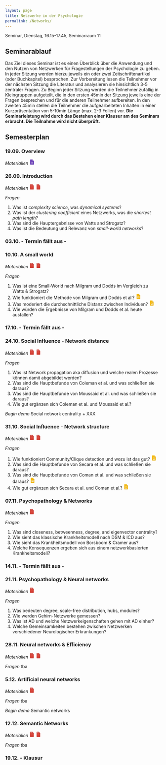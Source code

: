 ```yaml
---
layout: page
title: Netzwerke in der Psychologie
permalink: /Networks/
---
```

Seminar, Dienstag, 16.15-17.45, Seminarraum 11

## Seminarablauf

Das Ziel dieses Seminar ist es einen Überblick über die Anwendung und den Nutzen von Netzwerken für Fragestellungen der Psychologie zu geben. In jeder Sitzung werden hierzu jeweils ein oder zwei Zeitschriftenartikel (oder Buchkapitel) besprochen. Zur Vorbereitung lesen die Teilnehmer vor der nächsten Sitzung die Literatur und analysieren sie hinsichtlich 3-5 zentraler Fragen. Zu Beginn jeder Sitzung werden die Teilnehmer zufällig in Kleingruppen aufgeteilt, die in den ersten 45min der Sitzung jeweils eine der Fragen besprechen und für die anderen Teilnehmer aufbereiten. In den zweiten 45min stellen die Teilnehmer die aufgearbeiteten Inhalten in einer Kurzpräsentation von 5-10min Länge (max. 2-3 Folien) vor. <b>Die Seminarleistung wird durch das Bestehen einer Klausur am des Seminars erbracht. Die Teilnahme wird nicht überprüft.</b>

## Semesterplan

### 19.09. Overview
<i>Materialien</i> <a href="/q0_networks/" ><img src="/images/GoogleForms.png" alt="GoogleIcon" height="18"/></a>

<!--- <a href="{{site.url}}/_Goodchoices/Downloads/Session I.pdf" ><img src="/images/GoogleSlides.png" alt="GoogleIcon" height="18" width = "17"/></a> --->

### 26.09. Introduction

<i>Materialien</i>
<a href="{{site.url}}/_Networks/Literature/Barabasi2012NetworkTakeover.pdf" ><img src="/images/PDFIcon.png" alt="GoogleIcon" height="18" width = "17"/></a>
<a href="{{site.url}}/_Networks/Literature/WattsStrogatz1998CollectiveDynamicsSmallWorld.pdf" ><img src="/images/PDFIcon.png" alt="GoogleIcon" height="18" width = "17"/></a>

<i>Fragen</i>
1. Was ist <i>complexity science</i>, was <i>dynamical systems</i>?
2. Was ist der <i>clustering coefficient</i> eines Netzwerks, was die <i>shortest path length</i>?
3. Was sind die Hauptergebnisse von Watts and Strogatz?
4. Was ist die Bedeutung und Relevanz von <i>small-world networks</i>?

### 03.10. - Termin fällt aus -

### 10.10. A small world

<i>Materialien</i>
<a href="{{site.url}}/_Networks/Literature/Milgram1967SmallWorldProblem.pdf" ><img src="/images/PDFIcon.png" alt="GoogleIcon" height="18" width = "17"/></a>
<a href="{{site.url}}/_Networks/Literature/DoddsEtAl2003SmallWorldByEmail.pdf" ><img src="/images/PDFIcon.png" alt="GoogleIcon" height="18" width = "17"/></a>

<i>Fragen</i>
1. Was ist eine Small-World nach Milgram und Dodds im Vergleich zu Watts & Strogatz?
2. Wie funktioniert die Methode von Milgram und Dodds et al.? <a href="{{site.url}}/_Networks/Presentations/Präsentation_Milgram Methode.pptx" ><img src="/images/GoogleSlides.png" alt="GoogleIcon" height="18" width = "17"/></a>
3. Was moderiert die durchschnittliche Distanz zwischen Individuen? <a href="{{site.url}}/_Networks/Presentations/Moderatoren der durchschnittlichen Distanz.pptx" ><img src="/images/GoogleSlides.png" alt="GoogleIcon" height="18" width = "17"/></a>
4. Wie würden die Ergebnisse von Milgram und Dodds et al. heute ausfallen?

### 17.10. - Termin fällt aus -

### 24.10. Social Influence - Network distance

<i>Materialien</i>
<a href="{{site.url}}/_Networks/Literature/MoussaidEtAl2017PNAS.pdf" ><img src="/images/PDFIcon.png" alt="GoogleIcon" height="18" width = "17"/></a>
<a href="{{site.url}}/_Networks/Literature/ColemanEtAl1957DiffusionOfInnovationAmongPhysicians.pdf" ><img src="/images/PDFIcon.png" alt="GoogleIcon" height="18" width = "17"/></a>

<i>Fragen</i>
1. Was ist Network propagation aka diffusion und welche realen Prozesse können damit abgebildet werden?
2. Was sind die Hauptbefunde von Coleman et al. und was schließen sie daraus?
3. Was sind die Hauptbefunde von Moussaid et al. und was schließen sie daraus?
4. Wie gut ergänzen sich Coleman et al. und Moussaid et al.?

<i>Begin demo</i> Social network centrality + XXX

### 31.10. Social Influence - Network structure

<i>Materialien</i>
<a href="{{site.url}}/_Networks/Literature/SecaraEtAl2016SocialNetworkStructure.pdf" ><img src="/images/PDFIcon.png" alt="GoogleIcon" height="18" width = "17"/></a>
<a href="{{site.url}}/_Networks/Literature/ComanEtAl2016MnemonicConvergence.pdf" ><img src="/images/PDFIcon.png" alt="GoogleIcon" height="18" width = "17"/></a>

<i>Fragen</i>
1. Wie funktioniert Community/Clique detection und wozu ist das gut? <a href="{{site.url}}/_Networks/Presentations/Präsentation1 Frage 1 Netzwerke.pptx" ><img src="/images/GoogleSlides.png" alt="GoogleIcon" height="18" width = "17"/></a>
2. Was sind die Hauptbefunde von Secara et al. und was schließen sie daraus?
3. Was sind die Hauptbefunde von Coman et al. und was schließen sie daraus? <a href="{{site.url}}/_Networks/Presentations/Netzwerke_in_der_Psychologie_5.Sitzung_31.10.17_Praesentation_Gruppe_3_und_4.pdf" ><img src="/images/GoogleSlides.png" alt="GoogleIcon" height="18" width = "17"/></a>
4. Wie gut ergänzen sich Secara et al. und Coman et al.? <a href="{{site.url}}/_Networks/Presentations/Netzwerke_in_der_Psychologie_5.Sitzung_31.10.17_Praesentation_Gruppe_3_und_4.pdf" ><img src="/images/GoogleSlides.png" alt="GoogleIcon" height="18" width = "17"/></a>

### 07.11. Psychopathology & Networks

<i>Materialien</i> 
<a href="{{site.url}}/_Networks/Literature/BorsboomCramer2013AnnualReview.pdf" ><img src="/images/PDFIcon.png" alt="GoogleIcon" height="18" width = "17"/></a>

<i>Fragen</i>
1. Was sind closeness, betweenness, degree, and eigenvector centrality?
2. Wie sieht das klassische Krankheitsmodell nach DSM & ICD aus?
3. Wie sieht das Krankheitsmodell von Borsboom & Cramer aus?
4. Welche Konsequenzen ergeben sich aus einem netzwerkbasierten Krankheitsmodell?

### 14.11. - Termin fällt aus -

### 21.11. Psychopathology & Neural networks

<i>Materialien</i>
<a href="{{site.url}}/_Networks/Literature/Stam2014NeuroDisease&Network.pdf" ><img src="/images/PDFIcon.png" alt="GoogleIcon" height="18" width = "17"/></a>

<i>Fragen</i> 
1. Was bedeuten degree, scale-free distribution, hubs, modules?
2. Wie werden Gehirn-Netzwerke gemessen?
3. Was ist AD und welche Netzwerkeigenschaften gehen mit AD einher?
4. Welche Gemeinsamkeiten bestehen zwischen Netzwerken verschiedener Neurologischer Erkrankungen?

### 28.11. Neural networks & Efficiency

<i>Materialien</i> 
<a href="{{site.url}}/_Networks/Literature/BullmoreSporns2012EconomyOfBrainOrganization.pdf" ><img src="/images/PDFIcon.png" alt="GoogleIcon" height="18" width = "17"/></a>
<a href="{{site.url}}/_Networks/Literature/Marteijn2013Brain&Hubs.pdf" ><img src="/images/PDFIcon.png" alt="GoogleIcon" height="18" width = "17"/></a>

<i>Fragen</i> tba

### 5.12. Artificial neural networks

<i>Materialien</i>
<a href="{{site.url}}/_Networks/Literature/BasheerHajmeer2000ANNIntro.pdf" ><img src="/images/PDFIcon.png" alt="GoogleIcon" height="18" width = "17"/></a>

<i>Fragen</i> tba

<i>Begin demo</i> Semantic networks

### 12.12. Semantic Networks

<i>Materialien</i> 
<a href="{{site.url}}/_Networks/Literature/Steyvers & Tenenbaum (2004) - The large-scale structure of semantic netowrks.pdf" ><img src="/images/PDFIcon.png" alt="GoogleIcon" height="18" width = "17"/></a>
<a href="{{site.url}}/_Networks/Literature/MoraisEtAl2013SnowBall.pdf" ><img src="/images/PDFIcon.png" alt="GoogleIcon" height="18" width = "17"/></a>

<i>Fragen</i> tba

### 19.12. - Klausur

